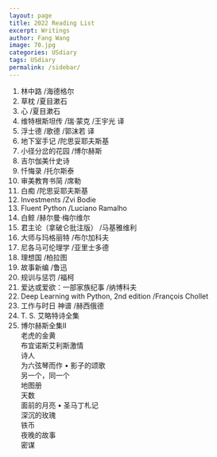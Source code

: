 ```yaml
---
layout: page
title: 2022 Reading List
excerpt: Writings
author: Fang Wang
image: 70.jpg
categories: USdiary
tags: USdiary
permalink: /sidebar/
---
```


1. 林中路 /海德格尔
2. 草枕 /夏目漱石
3. 心 /夏目漱石
4. 维特根斯坦传 /瑞·蒙克 /王宇光 译
5. 浮士德 /歌德 /郭沫若 译
6. 地下室手记 /陀思妥耶夫斯基
7. 小径分岔的花园 /博尔赫斯
8. 吉尔伽美什史诗    
9. 忏悔录 /托尔斯泰
10. 审美教育书简 /席勒
11. 白痴 /陀思妥耶夫斯基
12. Investments /Zvi Bodie
13. Fluent Python /Luciano Ramalho
14. 白鲸 /赫尔曼·梅尔维尔
15. 君主论（拿破仑批注版） /马基雅维利
16. 大师与玛格丽特 /布尔加科夫
17. 尼各马可伦理学 /亚里士多德
18. 理想国 /柏拉图
19. 故事新编 /鲁迅
20. 规训与惩罚 /福柯
21. 爱达或爱欲：一部家族纪事 /纳博科夫
22. Deep Learning with Python, 2nd edition /François Chollet
23. 工作与时日 神谱 /赫西俄德
24. T. S. 艾略特诗全集
25. 博尔赫斯全集II    
    老虎的金黄     
    布宜诺斯艾利斯激情     
    诗人    
    为六弦琴而作 • 影子的颂歌    
    另一个，同一个      
    地图册     
    天数     
    面前的月亮 • 圣马丁札记    
    深沉的玫瑰    
    铁币    
    夜晚的故事    
    密谋    
   
   
   
   

